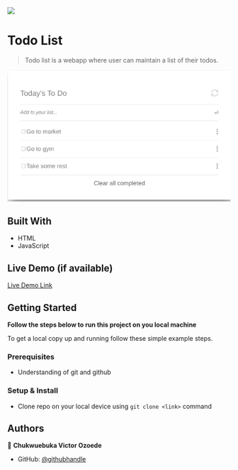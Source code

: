 ![](https://img.shields.io/badge/Microverse-blueviolet)

# Todo List

> Todo list is a webapp where user can maintain a list of their todos.

<img width="563" alt="Screenshot 2022-02-09 at 2 11 20 AM" src="./src/todoshot.png">


## Built With

- HTML
- JavaScript

## Live Demo (if available)

[Live Demo Link](https://chukwuebukaVictor.github.io/list-structure/)

## Getting Started

**Follow the steps below to run this project on you local machine**


To get a local copy up and running follow these simple example steps.

### Prerequisites
- Understanding of git and github
### Setup & Install
- Clone repo on your local device using `git clone <link>` command

## Authors

👤 **Chukwuebuka Victor Ozoede**

- GitHub: [@githubhandle](https://github.com/chukwuebukaVictor)
